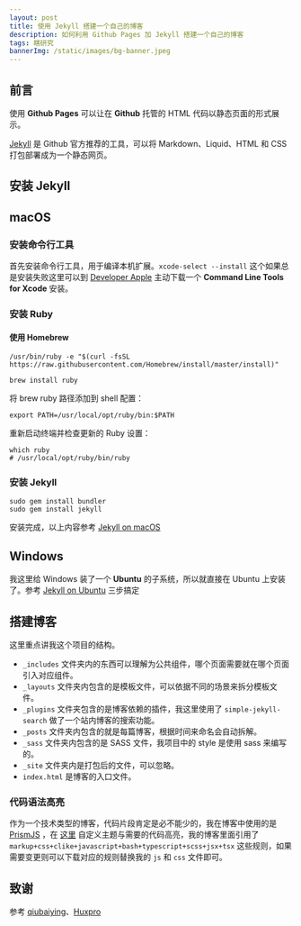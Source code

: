 ```yaml
---
layout: post
title: 使用 Jekyll 搭建一个自己的博客
description: 如何利用 Github Pages 加 Jekyll 搭建一个自己的博客
tags: 瞎研究
bannerImg: /static/images/bg-banner.jpeg
---
```


## 前言

使用 **Github Pages** 可以让在 **Github** 托管的 HTML 代码以静态页面的形式展示。

[Jekyll](https://jekyllrb.com/) 是 Github 官方推荐的工具，可以将 Markdown、Liquid、HTML 和 CSS 打包部署成为一个静态网页。

<!--more-->

## 安装 Jekyll

## macOS

### 安装命令行工具

首先安装命令行工具，用于编译本机扩展。`xcode-select --install`
这个如果总是安装失败这里可以到 [Developer Apple](https://developer.apple.com/download/more/) 主动下载一个 **Command Line Tools for Xcode** 安装。

### 安装 Ruby

#### 使用 Homebrew

```shell
/usr/bin/ruby -e "$(curl -fsSL https://raw.githubusercontent.com/Homebrew/install/master/install)"

brew install ruby
```

将 brew ruby​​ 路径添加到 shell 配置：

```shell
export PATH=/usr/local/opt/ruby/bin:$PATH
```

重新启动终端并检查更新的 Ruby 设置：

```shell
which ruby
# /usr/local/opt/ruby/bin/ruby
```

### 安装 Jekyll

```shell
sudo gem install bundler
sudo gem install jekyll
```

安装完成，以上内容参考 [Jekyll on macOS](https://jekyllrb.com/docs/installation/macos/)

## Windows

我这里给 Windows 装了一个 **Ubuntu** 的子系统，所以就直接在 Ubuntu 上安装了。参考 [Jekyll on Ubuntu](https://jekyllrb.com/docs/installation/ubuntu/) 三步搞定

## 搭建博客

这里重点讲我这个项目的结构。

- `_includes` 文件夹内的东西可以理解为公共组件，哪个页面需要就在哪个页面引入对应组件。
- `_layouts` 文件夹内包含的是模板文件，可以依据不同的场景来拆分模板文件。
- `_plugins` 文件夹包含的是博客依赖的插件，我这里使用了 `simple-jekyll-search` 做了一个站内博客的搜索功能。
- `_posts` 文件夹内包含的就是每篇博客，根据时间来命名会自动拆解。
- `_sass` 文件夹内包含的是 SASS 文件，我项目中的 style 是使用 sass 来编写的。
- `_site` 文件夹内是打包后的文件，可以忽略。
- `index.html` 是博客的入口文件。

### 代码语法高亮

作为一个技术类型的博客，代码片段肯定是必不能少的，我在博客中使用的是 [PrismJS](https://prismjs.com) ，在 [这里](https://prismjs.com/download.html) 自定义主题与需要的代码高亮，我的博客里面引用了 `markup+css+clike+javascript+bash+typescript+scss+jsx+tsx` 这些规则，如果需要变更则可以下载对应的规则替换我的 `js` 和 `css` 文件即可。

## 致谢

参考 [qiubaiying](https://github.com/qiubaiying/qiubaiying.github.io)、[Huxpro](https://github.com/Huxpro/huxpro.github.io)
